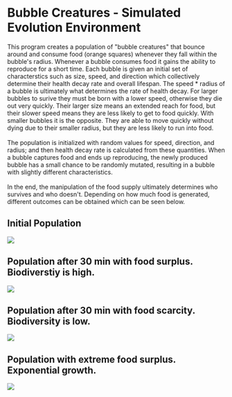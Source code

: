 # Bubble Creatures - Simulated Evolution Environment
This program creates a population of "bubble creatures" that bounce around and consume food (orange squares) whenever they fall within the bubble's radius. Whenever a bubble consumes food it gains the ability to reproduce for a short time. Each bubble is given an initial set of characterstics such as size, speed, and direction which collectively determine their health decay rate and overall lifespan. The speed * radius of a bubble is ultimately what determines the rate of health decay. For larger bubbles to surive they must be born with a lower speed, otherwise they die out very quickly. Their larger size means an extended reach for food, but their slower speed means they are less likely to get to food quickly. With smaller bubbles it is the opposite. They are able to move quickly without dying due to their smaller radius, but they are less likely to run into food.
<br><br>
The population is initialized with random values for speed, direction, and radius; and then health decay rate is calculated from these quantities. When a bubble captures food and ends up reproducing, the newly produced bubble has a small chance to be randomly mutated, resulting in a bubble with slightly different characteristics.  
<br>
In the end, the manipulation of the food supply ultimately determines who survives and who doesn't. Depending on how much food is generated, different outcomes can be obtained which can be seen below.

<h2>Initial Population</h2>
<img src="https://media.giphy.com/media/GqHPOCoQ428BW/giphy.gif" />

<h2>Population after 30 min with food surplus. Biodiverstiy is high.</h2>
<img src="https://media.giphy.com/media/vOTsHHMobm6mk/giphy.gif" />

<h2>Population after 30 min with food scarcity. Biodiversity is low.</h2>
<img src="https://media.giphy.com/media/wvjFdpyTr7d96/giphy.gif" />

<h2>Population with extreme food surplus. Exponential growth.</h2>
<img src="https://media.giphy.com/media/lrNM8jWRHOPzW/giphy.gif" />

